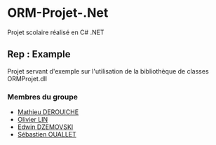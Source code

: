 # ORM-Projet-.Net

Projet scolaire réalisé en C# .NET

## Rep : Example

Projet servant d'exemple sur l'utilisation de la bibliothèque de classes ORMProjet.dll

### Membres du groupe
  * [Mathieu DEROUICHE](https://github.com/MathieuDer)
  * [Olivier LIN](https://github.com/Zorn93)
  * [Edwin DZEMOVSKI](https://github.com/EdwinDZ)
  * [Sébastien OUALLET](https://github.com/Souallet)

